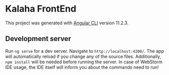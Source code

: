 # Kalaha FrontEnd

This project was generated with [Angular CLI](https://github.com/angular/angular-cli) version 11.2.3.

## Development server

Run `ng serve` for a dev server. Navigate to `http://localhost:4200/`. The app will automatically reload if you change any of the source files.
Additionally, `npm install` will be needed before running the server. In case of WebStorm IDE usage, the IDE itself will 
inform you about the commands need to run!

